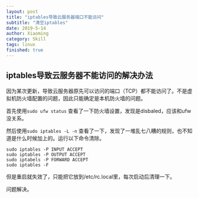 ```yaml
---
layout: post
title: "iptables导致云服务器端口不能访问"
subtitle: "清空iptables"
date: 2019-5-14
author: Xiaoming
category: Skill
tags: linux
finished: true
---
```


## iptables导致云服务器不能访问的解决办法

因为某次更新，导致云服务器原先可以访问的端口（TCP）都不能访问了。不是虚拟机防火墙配置的问题，因此只能确定是本机防火墙的问题。

首先使用`sudo ufw status` 查看了一下防火墙设置，发现是disbaled，应该和ufw没关系。

然后使用`sudo iptables -L -n` 查看了一下，发现了一堆乱七八糟的规则，也不知道是什么时候加上的。运行以下命令清除。

```
sudo iptables -P INPUT ACCEPT
sudo iptables -P OUTPUT ACCEPT
sudo iptabels -P FORWARD ACCEPT
sudo iptables -F
```

但是重启就失效了，只能把它放到/etc/rc.local里，每次启动后清理一下。

问题解决。
